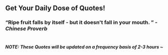 ## Get Your Daily Dose of Quotes!
### <q>Ripe fruit falls by itself - but it doesn't fall in your mouth. </q> -<em>Chinese Proverb</em> <br><br>
##### NOTE: These Quotes will be updated on a frequency basis of 2-3 hours ~
